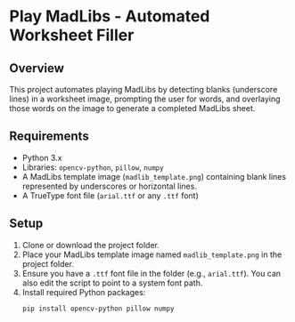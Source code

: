 # Play MadLibs - Automated Worksheet Filler

## Overview
This project automates playing MadLibs by detecting blanks (underscore lines) in a worksheet image, prompting the user for words, and overlaying those words on the image to generate a completed MadLibs sheet.

## Requirements
- Python 3.x
- Libraries: `opencv-python`, `pillow`, `numpy`
- A MadLibs template image (`madlib_template.png`) containing blank lines represented by underscores or horizontal lines.
- A TrueType font file (`arial.ttf` or any `.ttf` font)

## Setup

1. Clone or download the project folder.
2. Place your MadLibs template image named `madlib_template.png` in the project folder.
3. Ensure you have a `.ttf` font file in the folder (e.g., `arial.ttf`). You can also edit the script to point to a system font path.
4. Install required Python packages:
   ```bash
   pip install opencv-python pillow numpy
